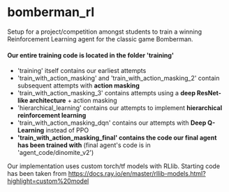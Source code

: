 # bomberman_rl
Setup for a project/competition amongst students to train a winning Reinforcement Learning agent for the classic game Bomberman.

#### Our entire training code is located in the folder 'training'

- 'training' itself contains our earliest attempts
- 'train_with_action_masking' and 'train_with_action_masking_2' contain subsequent attempts with <strong>action masking</strong>
- 'train_with_action_masking_3' contains attempts using a <strong>deep ResNet-like architecture</strong> + action masking
- 'hierarchical_learning' contains our attempts to implement <strong>hierarchical reinforcement learning</strong>
- 'train_with_action_masking_dqn' contains our attempts with <strong>Deep Q-Learning</strong> instead of PPO
- <strong>'train_with_action_masking_final' contains the code our final agent has been trained with</strong> (final agent's code is in 'agent_code/dinomite_v2')

Our implementation uses custom torch/tf models with RLlib. Starting code has been taken from https://docs.ray.io/en/master/rllib-models.html?highlight=custom%20model 
